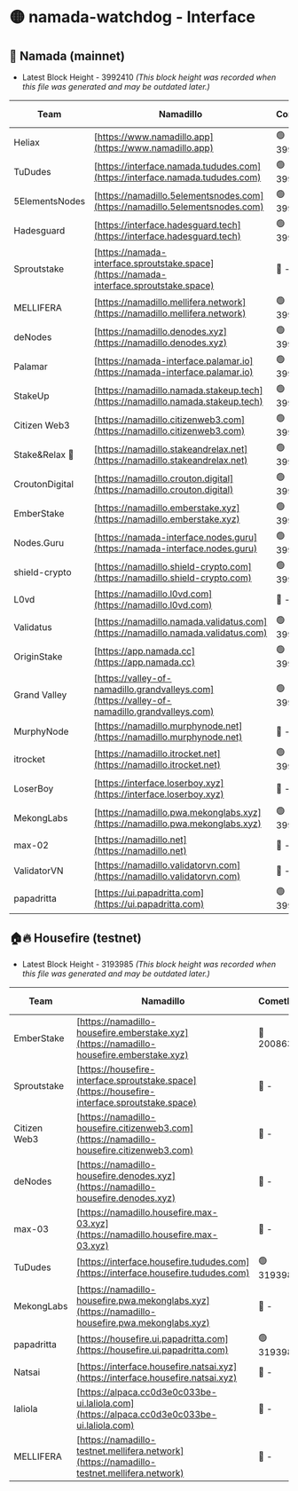 # 🟡 namada-watchdog - Interface

## 🚀 Namada (mainnet)
- Latest Block Height - 3992410 *(This block height was recorded when this file was generated and may be outdated later.)*

| Team | Namadillo | CometBFT | Indexer | MASP Indexer |
|-|-|-|-|-|
| Heliax | [https://www.namadillo.app](https://www.namadillo.app) | 🟢 3992386 | 🟢 3992386 | 🟢 3992369 |
| TuDudes | [https://interface.namada.tududes.com](https://interface.namada.tududes.com) | 🟢 3992386 | 🟢 3992386 | 🟢 3992369 |
| 5ElementsNodes | [https://namadillo.5elementsnodes.com](https://namadillo.5elementsnodes.com) | 🟢 3992387 | 🟢 3992386 | 🟢 3992369 |
| Hadesguard | [https://interface.hadesguard.tech](https://interface.hadesguard.tech) | 🟢 3992387 | 🟢 3992387 | 🟢 3992369 |
| Sproutstake | [https://namada-interface.sproutstake.space](https://namada-interface.sproutstake.space) | 🔴 - | 🔴 3738134 | 🔴 - |
| MELLIFERA | [https://namadillo.mellifera.network](https://namadillo.mellifera.network) | 🟢 3992390 | 🟢 3992390 | 🔴 3765769 |
| deNodes | [https://namadillo.denodes.xyz](https://namadillo.denodes.xyz) | 🟢 3992391 | 🟢 3992391 | 🟢 3992369 |
| Palamar | [https://namada-interface.palamar.io](https://namada-interface.palamar.io) | 🟢 3992391 | 🟢 3992391 | 🟢 3992369 |
| StakeUp | [https://namadillo.namada.stakeup.tech](https://namadillo.namada.stakeup.tech) | 🟢 3992392 | 🟢 3992392 | 🟢 3992369 |
| Citizen Web3 | [https://namadillo.citizenweb3.com](https://namadillo.citizenweb3.com) | 🟢 3992392 | 🟢 3992392 | 🔴 3765769 |
| Stake&Relax 🦥 | [https://namadillo.stakeandrelax.net](https://namadillo.stakeandrelax.net) | 🟢 3992393 | 🟢 3992393 | 🔴 3765769 |
| CroutonDigital | [https://namadillo.crouton.digital](https://namadillo.crouton.digital) | 🟢 3992393 | 🟢 3992393 | 🟢 3992369 |
| EmberStake | [https://namadillo.emberstake.xyz](https://namadillo.emberstake.xyz) | 🟢 3992394 | 🟢 3992394 | 🟢 3992369 |
| Nodes.Guru | [https://namada-interface.nodes.guru](https://namada-interface.nodes.guru) | 🟢 3992394 | 🟢 3992394 | 🟢 3992369 |
| shield-crypto | [https://namadillo.shield-crypto.com](https://namadillo.shield-crypto.com) | 🟢 3992394 | 🟢 3992394 | 🟢 3992369 |
| L0vd | [https://namadillo.l0vd.com](https://namadillo.l0vd.com) | 🔴 - | 🔴 - | 🔴 - |
| Validatus | [https://namadillo.namada.validatus.com](https://namadillo.namada.validatus.com) | 🟢 3992397 | 🟢 3992397 | 🔴 3819812 |
| OriginStake | [https://app.namada.cc](https://app.namada.cc) | 🟢 3992398 | 🟢 3992397 | 🟢 3992369 |
| Grand Valley | [https://valley-of-namadillo.grandvalleys.com](https://valley-of-namadillo.grandvalleys.com) | 🟢 3992398 | 🟢 3992398 | 🟢 3992369 |
| MurphyNode | [https://namadillo.murphynode.net](https://namadillo.murphynode.net) | 🔴 - | 🔴 - | 🔴 - |
| itrocket | [https://namadillo.itrocket.net](https://namadillo.itrocket.net) | 🟢 3992400 | 🟢 3992400 | 🟢 3992369 |
| LoserBoy | [https://interface.loserboy.xyz](https://interface.loserboy.xyz) | 🔴 - | 🟢 3992404 | 🟢 3992369 |
| MekongLabs | [https://namadillo.pwa.mekonglabs.xyz](https://namadillo.pwa.mekonglabs.xyz) | 🟢 3992404 | 🟢 3992404 | 🟢 3992369 |
| max-02 | [https://namadillo.net](https://namadillo.net) | 🔴 - | 🔴 - | 🔴 - |
| ValidatorVN | [https://namadillo.validatorvn.com](https://namadillo.validatorvn.com) | 🔴 - | 🔴 - | 🔴 - |
| papadritta | [https://ui.papadritta.com](https://ui.papadritta.com) | 🟢 3992410 | 🟢 3992410 | 🔴 - |

## 🏠🔥 Housefire (testnet)
- Latest Block Height - 3193985 *(This block height was recorded when this file was generated and may be outdated later.)*

| Team | Namadillo | CometBFT | Indexer | MASP Indexer |
|-|-|-|-|-|
| EmberStake | [https://namadillo-housefire.emberstake.xyz](https://namadillo-housefire.emberstake.xyz) | 🔴 2008636 | 🔴 - | 🔴 - |
| Sproutstake | [https://housefire-interface.sproutstake.space](https://housefire-interface.sproutstake.space) | 🔴 - | 🔴 - | 🔴 - |
| Citizen Web3 | [https://namadillo-housefire.citizenweb3.com](https://namadillo-housefire.citizenweb3.com) | 🔴 - | 🔴 - | 🔴 - |
| deNodes | [https://namadillo-housefire.denodes.xyz](https://namadillo-housefire.denodes.xyz) | 🔴 - | 🔴 3157160 | 🔴 3157155 |
| max-03 | [https://namadillo.housefire.max-03.xyz](https://namadillo.housefire.max-03.xyz) | 🔴 - | 🔴 - | 🔴 - |
| TuDudes | [https://interface.housefire.tududes.com](https://interface.housefire.tududes.com) | 🟢 3193984 | 🟢 3193984 | 🟢 3193983 |
| MekongLabs | [https://namadillo-housefire.pwa.mekonglabs.xyz](https://namadillo-housefire.pwa.mekonglabs.xyz) | 🔴 - | 🔴 3157160 | 🔴 3157155 |
| papadritta | [https://housefire.ui.papadritta.com](https://housefire.ui.papadritta.com) | 🟢 3193985 | 🟢 3193985 | 🟢 3193985 |
| Natsai | [https://interface.housefire.natsai.xyz](https://interface.housefire.natsai.xyz) | 🔴 - | 🔴 - | 🔴 - |
| laliola | [https://alpaca.cc0d3e0c033be-ui.laliola.com](https://alpaca.cc0d3e0c033be-ui.laliola.com) | 🔴 - | 🔴 - | 🔴 - |
| MELLIFERA | [https://namadillo-testnet.mellifera.network](https://namadillo-testnet.mellifera.network) | 🔴 - | 🔴 2778001 | 🔴 2607259 |

